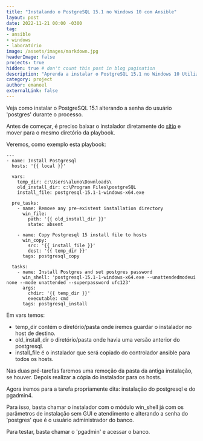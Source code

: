 ```yaml
---
title: "Instalando o PostgreSQL 15.1 no Windows 10 com Ansible"
layout: post
date: 2022-11-21 00:00 -0300
tag: 
- ansible
- windows
- laboratório
image: /assets/images/markdown.jpg
headerImage: false
projects: true
hidden: true # don't count this post in blog pagination
description: "Aprenda a instalar o PostgreSQL 15.1 no Windows 10 Utilizando o Ansible"
category: project
author: emanoel
externalLink: false
---
```

Veja como instalar o PostgreSQL 15.1 alterando a senha do usuário 'postgres' durante o processo.

Antes de começar, é preciso baixar o instalador diretamente do [sítio](https://www.enterprisedb.com/downloads/postgres-postgresql-downloads) e mover para o mesmo diretório da playbook.

Veremos, como exemplo esta playbook:

```
---
- name: Install Postgresql 
  hosts: '{{ local }}'

  vars:
    temp_dir: c:\Users\aluno\Downloads\
    old_install_dir: c:\Program Files\postgreSQL 
    install_file: postgresql-15.1-1-windows-x64.exe 

  pre_tasks: 
    - name: Remove any pre-existent installation directory 
      win_file: 
        path: '{{ old_install_dir }}'
        state: absent
  
    - name: Copy Postgresql 15 install file to hosts
      win_copy:
        src: '{{ install_file }}'
        dest: '{{ temp_dir }}'
      tags: postgresql_copy

  tasks:
    - name: Install Postgres and set postgres password
      win_shell: 'postgresql-15.1-1-windows-x64.exe --unattendedmodeui none --mode unattended --superpassword ufc123'
      args:
        chdir: '{{ temp_dir }}'
        executable: cmd
      tags: postgresql_install
```

Em vars temos:

- temp_dir contém o diretório/pasta onde iremos guardar o instalador no host de destino. 
- old_install_dir o diretório/pasta onde havia uma versão anterior do postgresql.
- install_file é o instalador que será copiado do controlador ansible para todos os hosts.

Nas duas pré-tarefas faremos uma remoção da pasta da antiga instalação, se houver. Depois realizar a cópia do instalador para os hosts.

Agora iremos para a tarefa propriamente dita: instalação do postgresql e do pgadmin4. 

Para isso, basta chamar o instalador com o módulo win_shell já com os parâmetros de instalação sem GUI e atendimento e alterando a senha do 'postgres' que é o usuário administrador do banco.

Para testar, basta chamar o 'pgadmin' e acessar o banco.

